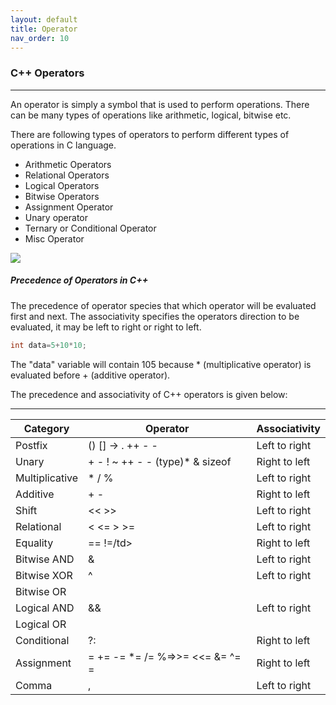 ```yaml
---
layout: default
title: Operator
nav_order: 10
---
```

### C++ Operators

----

An operator is simply a symbol that is used to perform operations. There can be many types of operations like arithmetic, logical, bitwise etc.

There are following types of operators to perform different types of operations in C language.

   - Arithmetic Operators
   - Relational Operators
   - Logical Operators
   - Bitwise Operators
   - Assignment Operator
   - Unary operator
   - Ternary or Conditional Operator
   - Misc Operator

![](https://static.javatpoint.com/cpp/images/cpp-operaters1.png)


##### Precedence of Operators in C++

 The precedence of operator species that which operator will be evaluated first and next. The associativity specifies the operators direction to be evaluated, it may be left to right or right to left.
 
 ```objectivec
int data=5+10*10; 
```

The "data" variable will contain 105 because * (multiplicative operator) is evaluated before + (additive operator).

The precedence and associativity of C++ operators is given below:

-----

|Category |	Operator |	Associativity|
|----|------|-----|
|Postfix 	|() [] -> . ++ - - 	|Left to right|
|Unary 	|+ - ! ~ ++ - - (type)* & sizeof |	Right to left|
|Multiplicative |	* / % |	Left to right|
|Additive |	+ - 	|Right to left|
|Shift| 	<< >> 	|Left to right|
|Relational |	< <= > >= 	|Left to right|
|Equality| 	== !=/td> 	|Right to left|
|Bitwise AND |	& 	|Left to right|
|Bitwise XOR |	^ 	|Left to right|
|Bitwise OR |	|	|Right to left|
|Logical AND |	&& |	Left to right|
|Logical OR |	|| |	Left to right|
|Conditional |	?: |	Right to left|
|Assignment| 	= += -= *= /= %=>>= <<= &= ^= = |	Right to left|
|Comma |	, 	|Left to right|